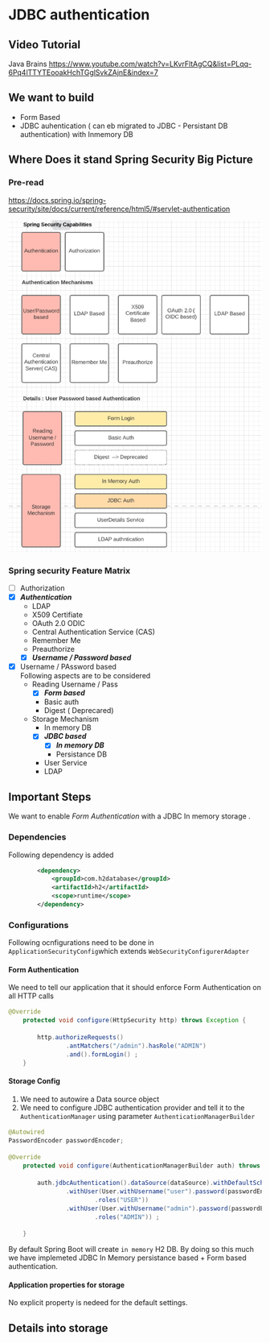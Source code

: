

# JDBC authentication 
## Video Tutorial
Java Brains https://www.youtube.com/watch?v=LKvrFltAgCQ&list=PLqq-6Pq4lTTYTEooakHchTGglSvkZAjnE&index=7 

## We want to build 
* Form Based 
* JDBC auhentication  ( can eb migrated to JDBC - Persistant DB authentication) with Inmemory DB

## Where Does it stand Spring Security Big Picture 

### Pre-read
https://docs.spring.io/spring-security/site/docs/current/reference/html5/#servlet-authentication   

![BigPicture](diagrams/ch2/bigpic.png)

### Spring security Feature Matrix
* [ ] Authorization 
* [x] _**Authentication**_
    * LDAP
    * X509 Certifiate
    * OAuth 2.0 ODIC
    * Central Authentication Service (CAS)
    * Remember Me
    * Preauthorize
    * [x] _**Username / Password based**_  
* [x] Username / PAssword based <br>
Following aspects are to be considered 
    * Reading Username / Pass
        *  [x] _**Form based**_
        *  Basic auth 
        *  Digest ( Deprecared) 
    * Storage Mechanism 
        * In memory DB        
        * [x] _**JDBC based**_ 
            * [x] _**In memory DB**_
            * Persistance DB
        * User Service 
        * LDAP 

## Important Steps 
We want to enable _Form Authentication_ with a JDBC In memory storage . 
### Dependencies
Following dependency is added
````xml
		<dependency>
			<groupId>com.h2database</groupId>
			<artifactId>h2</artifactId>
			<scope>runtime</scope>
		</dependency>
````
### Configurations
Following ocnfigurations need to be done in `ApplicationSecurityConfig`which extends `WebSecurityConfigurerAdapter`
#### Form Authentication 
We need to tell our application that it should enforce Form Authentication on all HTTP calls
````java
@Override
	protected void configure(HttpSecurity http) throws Exception {
		
		http.authorizeRequests()
		        .antMatchers("/admin").hasRole("ADMIN")
		        .and().formLogin() ;
    }
````

#### Storage Config
1. We need to autowire a Data source object
2. We need to configure JDBC authentication provider and tell it to the  `AuthenticationManager` using parameter `AuthenticationManagerBuilder`
````java
@Autowired
PasswordEncoder passwordEncoder;

@Override
	protected void configure(AuthenticationManagerBuilder auth) throws Exception {

		auth.jdbcAuthentication().dataSource(dataSource).withDefaultSchema()
				.withUser(User.withUsername("user").password(passwordEncoder.encode("pass"))
						.roles("USER"))
				.withUser(User.withUsername("admin").password(passwordEncoder.encode("pass"))
						.roles("ADMIN")) ;

	}
````
By default Spring Boot will create `in memory` H2 DB. 
By doing so this much we have implemeted JDBC In Memory persistance based + Form based authentication. 

#### Application properties for storage
 No explicit property is nedeed for the default settings. 

## Details into storage 